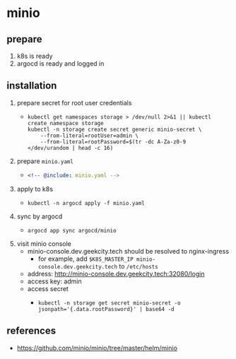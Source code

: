 # minio

## prepare

1. k8s is ready
2. argocd is ready and logged in

## installation

1. prepare secret for root user credentials
    * ```shell
      kubectl get namespaces storage > /dev/null 2>&1 || kubectl create namespace storage
      kubectl -n storage create secret generic minio-secret \
          --from-literal=rootUser=admin \
          --from-literal=rootPassword=$(tr -dc A-Za-z0-9 </dev/urandom | head -c 16)
      ```
2. prepare `minio.yaml`
    * ```yaml
      <!-- @include: minio.yaml -->
      ```
3. apply to k8s
    * ```shell
      kubectl -n argocd apply -f minio.yaml
      ```
4. sync by argocd
    * ```shell
      argocd app sync argocd/minio
5. visit minio console
    * minio-console.dev.geekcity.tech should be resolved to nginx-ingress
        + for example, add `$K8S_MASTER_IP minio-console.dev.geekcity.tech` to `/etc/hosts`
    * address: http://minio-console.dev.geekcity.tech:32080/login
    * access key: admin
    * access secret
        + ```shell
          kubectl -n storage get secret minio-secret -o jsonpath='{.data.rootPassword}' | base64 -d
          ```

## references
* https://github.com/minio/minio/tree/master/helm/minio
